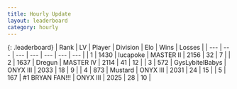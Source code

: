 ```yaml
---
title: Hourly Update
layout: leaderboard
category: hourly
---
```


{: .leaderboard}
| Rank | LV | Player | Division | Elo | Wins | Losses |
| --- | --- | --- | --- | --- | --- | --- |
| <span data-change="0">1</span> | 1430 | <span title="ID: 41925">lucapoke</span> | MASTER II | <span data-change="-19">2156</span> | <span data-change="2">32</span> | <span data-change="2">7</span> |
| <span data-change="0">2</span> | 1637 | <span title="ID: 337810">Dregun</span> | MASTER IV | <span data-change="0">2114</span> | <span data-change="0">41</span> | <span data-change="0">12</span> |
| <span data-change="0">3</span> | 572 | <span title="ID: 181453">GysLybitelBabys</span> | ONYX III | <span data-change="7">2033</span> | <span data-change="1">18</span> | <span data-change="1">9</span> |
| <span data-change="0">4</span> | 873 | <span title="ID: 611082">Mustard</span> | ONYX III | <span data-change="7">2031</span> | <span data-change="1">24</span> | <span data-change="0">15</span> |
| <span data-change="0">5</span> | 167 | <span title="ID: 756342">#1 BRYAN FAN!!!</span> | ONYX III | <span data-change="8">2025</span> | <span data-change="3">28</span> | <span data-change="2">10</span> |